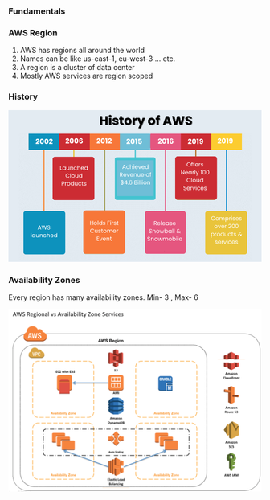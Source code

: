 ### Fundamentals

### AWS Region
1. AWS has regions all around the world
2. Names can be like us-east-1, eu-west-3 … etc.
3. A region is a cluster of data center
4. Mostly AWS services are region scoped

### History

![alt text](images/image-5.png)

### Availability Zones

Every region has many availability zones. Min- 3 , Max- 6

![alt text](images/image-6.png)